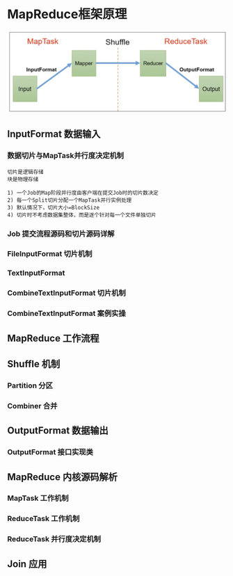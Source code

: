 # MapReduce框架原理

![image-20210709141846401](imgaes/image-20210709141846401.png)

## InputFormat 数据输入

### 数据切片与MapTask并行度决定机制

```
切片是逻辑存储
块是物理存储
```



```
1) 一个Job的Map阶段并行度由客户端在提交Job时的切片数决定
2) 每一个Split切片分配一个MapTask并行实例处理
3) 默认情况下，切片大小=BlockSize
4) 切片时不考虑数据集整体，而是逐个针对每一个文件单独切片
```

###  Job 提交流程源码和切片源码详解

###  FileInputFormat 切片机制

### TextInputFormat

### CombineTextInputFormat 切片机制	

### CombineTextInputFormat 案例实操

##  MapReduce 工作流程



## Shuffle 机制

### Partition 分区



### Combiner 合并

## OutputFormat 数据输出

### OutputFormat 接口实现类



## MapReduce 内核源码解析

### MapTask 工作机制



### ReduceTask 工作机制

### ReduceTask 并行度决定机制



## Join 应用